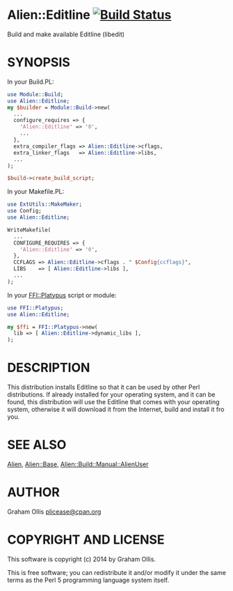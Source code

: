 # Alien::Editline [![Build Status](https://secure.travis-ci.org/plicease/Alien-Editline.png)](http://travis-ci.org/plicease/Alien-Editline)

Build and make available Editline (libedit)

# SYNOPSIS

In your Build.PL:

```perl
use Module::Build;
use Alien::Editline;
my $builder = Module::Build->new(
  ...
  configure_requires => {
    'Alien::Editline' => '0',
    ...
  },
  extra_compiler_flags => Alien::Editline->cflags,
  extra_linker_flags   => Alien::Editline->libs,
  ...
);

$build->create_build_script;
```

In your Makefile.PL:

```perl
use ExtUtils::MakeMaker;
use Config;
use Alien::Editline;

WriteMakefile(
  ...
  CONFIGURE_REQUIRES => {
    'Alien::Editline' => '0',
  },
  CCFLAGS => Alien::Editline->cflags . " $Config{ccflags}",
  LIBS    => [ Alien::Editline->libs ],
  ...
);
```

In your [FFI::Platypus](https://metacpan.org/pod/FFI::Platypus) script or module:

```perl
use FFI::Platypus;
use Alien::Editline;

my $ffi = FFI::Platypus->new(
  lib => [ Alien::Editline->dynamic_libs ],
);
```

# DESCRIPTION

This distribution installs Editline so that it can be used by other Perl distributions.  If already
installed for your operating system, and it can be found, this distribution will use the Editline
that comes with your operating system, otherwise it will download it from the Internet, build and
install it fro you.

# SEE ALSO

[Alien](https://metacpan.org/pod/Alien), [Alien::Base](https://metacpan.org/pod/Alien::Base), [Alien::Build::Manual::AlienUser](https://metacpan.org/pod/Alien::Build::Manual::AlienUser)

# AUTHOR

Graham Ollis <plicease@cpan.org>

# COPYRIGHT AND LICENSE

This software is copyright (c) 2014 by Graham Ollis.

This is free software; you can redistribute it and/or modify it under
the same terms as the Perl 5 programming language system itself.
